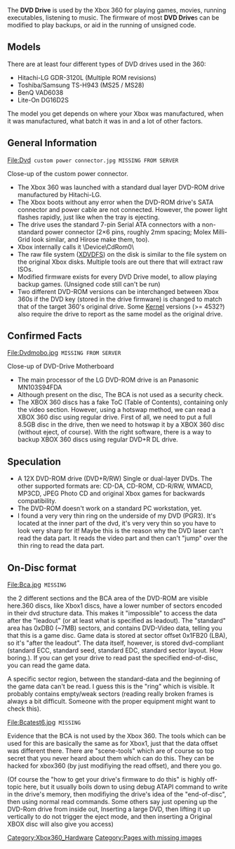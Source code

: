 The **DVD Drive** is used by the Xbox 360 for playing games, movies,
running executables, listening to music. The firmware of most **DVD
Drive**s can be modified to play backups, or aid in the running of
unsigned code.

## Models

There are at least four different types of DVD drives used in the 360:

  - Hitachi-LG GDR-3120L (Multiple ROM revisions)
  - Toshiba/Samsung TS-H943 (MS25 / MS28)
  - BenQ VAD6038
  - Lite-On DG16D2S

The model you get depends on where your Xbox was manufactured, when it
was manufactured, what batch it was in and a lot of other factors.

## General Information

<File:Dvd>` custom power connector.jpg MISSING FROM SERVER`

Close-up of the custom power connector.

  - The Xbox 360 was launched with a standard dual layer DVD-ROM drive
    manufactured by Hitachi-LG.
  - The Xbox boots without any error when the DVD-ROM drive's SATA
    connector and power cable are not connected. However, the power
    light flashes rapidly, just like when the tray is ejecting.
  - The drive uses the standard 7-pin Serial ATA connectors with a
    non-standard power connector (2×6 pins, roughly 2mm spacing; Molex
    Milli-Grid look similar, and Hirose make them, too).
  - Xbox internally calls it \\Device\\CdRom0\\
  - The raw file system ([XDVDFS](XDVDFS "wikilink")) on the disk is
    similar to the file system on the original Xbox disks. Multiple
    tools are out there that will extract raw ISOs.
  - Modified firmware exists for every DVD Drive model, to allow playing
    backup games. (Unsigned code still can't be run)
  - Two different DVD-ROM versions can be interchanged between Xbox 360s
    if the DVD key (stored in the drive firmware) is changed to match
    that of the target 360's original drive. Some
    [Kernel](Kernel "wikilink") versions (\>= 4532?) also require the
    drive to report as the same model as the original drive.

## Confirmed Facts

<File:Dvdmobo.jpg>` MISSING FROM SERVER`

Close-up of DVD-Drive Motherboard

  - The main processor of the LG DVD-ROM drive is an Panasonic
    MN103S94FDA
  - Although present on the disc, The BCA is not used as a security
    check.
  - The XBOX 360 discs has a fake ToC (Table of Contents), containing
    only the video section. However, using a hotswap method, we can read
    a XBOX 360 disc using regular drive. First of all, we need to put a
    full 8.5GB disc in the drive, then we need to hotswap it by a XBOX
    360 disc (without eject, of course). With the right software, there
    is a way to backup XBOX 360 discs using regular DVD+R DL drive.

## Speculation

  - A 12X DVD-ROM drive (DVD+R/RW) Single or dual-layer DVDs. The other
    supported formats are: CD-DA, CD-ROM, CD-R/RW, WMACD, MP3CD, JPEG
    Photo CD and original Xbox games for backwards compatibility.
  - The DVD-ROM doesn't work on a standard PC workstation, yet.
  - I found a very very thin ring on the underside of my DVD (PGR3).
    It's located at the inner part of the dvd, it's very very thin so
    you have to look very sharp for it\! Maybe this is the reason why
    the DVD laser can't read the data part. It reads the video part and
    then can't "jump" over the thin ring to read the data part.

## On-Disc format

<File:Bca.jpg>` MISSING`

the 2 different sections and the BCA area of the DVD-ROM are visible
here.360 discs, like Xbox1 discs, have a lower number of sectors encoded
in their dvd structure data. This makes it "impossible" to access the
data after the "leadout" (or at least what is specified as leadout). The
"standard" area has 0xDB0 (~7MB) sectors, and contains DVD-Video data,
telling you that this is a game disc. Game data is stored at sector
offset 0x1FB20 (LBA), so it's "after the leadout". The data itself,
however, is stored dvd-compliant (standard ECC, standard seed, standard
EDC, standard sector layout. How boring.). If you can get your drive to
read past the specified end-of-disc, you can read the game data.

A specific sector region, between the standard-data and the beginning of
the game data can't be read. I guess this is the "ring" which is
visible. It probably contains empty/weak sectors (reading really broken
frames is always a bit difficult. Someone with the proper equipment
might want to check this).

<File:Bcatest6.jpg>` MISSING`

Evidence that the BCA is not used by the Xbox 360. The tools which can
be used for this are basically the same as for Xbox1, just that the data
offset was different there. There are "scene-tools" which are of course
so top secret that you never heard about them which can do this. They
can be hacked for xbox360 (by just modifiying the read offset), and
there you go.

(Of course the "how to get your drive's firmware to do this" is highly
off-topic here, but it usually boils down to using debug ATAPI command
to write in the drive's memory, then modifiying the drive's idea of the
"end-of-disc", then using normal read commands. Some others say just
opening up the DVD-Rom drive from inside out, Inserting a large DVD,
then lifting it up vertically to do not trigger the eject mode, and then
inserting a Original XBOX disc will also give you access)

[Category:Xbox360_Hardware](Category:Xbox360_Hardware "wikilink")
[Category:Pages with missing
images](Category:Pages_with_missing_images "wikilink")